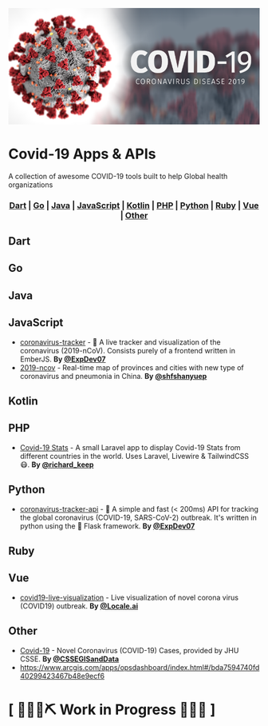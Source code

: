 ![COVID-19](https://github.com/JacksiroKe/Covid-19/blob/master/covid.png "CoronaVirus Disease 2019 Banner")
# Covid-19 Apps & APIs
A collection of awesome COVID-19 tools built to help Global health organizations

### <p align="center"><a href="#Dart">Dart</a> | <a href="#Go">Go</a> | <a href="#Java">Java</a> | <a href="#JavaScript">JavaScript</a> | <a href="#Kotlin">Kotlin</a> | <a href="#PHP">PHP</a> | <a href="#Python">Python</a> | <a href="#Ruby">Ruby</a> | <a href="#Vue">Vue</a> | <a href="#Other">Other</a></p>

## <a name="Dart"> </a>Dart

## <a name="Go"> </a>Go

## <a name="Java"> </a>Java

## <a name="JavaScript"> </a>JavaScript
* [coronavirus-tracker](https://github.com/ExpDev07/coronavirus-tracker) - 🦠 A live tracker and visualization of the coronavirus (2019-nCoV). Consists purely of a frontend written in EmberJS. **By [@ExpDev07](https://github.com/ExpDev07)**
* [2019-ncov](https://github.com/shfshanyue/2019-ncov) - Real-time map of provinces and cities with new type of coronavirus and pneumonia in China. **By [@shfshanyuep](https://github.com/shfshanyuep)**

## <a name="Kotlin"> </a>Kotlin

## <a name="PHP"> </a>PHP
* [Covid-19 Stats](https://github.com/richardkeep/covid-19) - A small Laravel app to display Covid-19 Stats from different countries in the world. Uses Laravel, Livewire & TailwindCSS 😷. **By [@richard_keep](https://twitter.com/richard_keep)**

## <a name="Python"> </a>Python
* [coronavirus-tracker-api](https://github.com/ExpDev07/coronavirus-tracker-api) - 🦠 A simple and fast (< 200ms) API for tracking the global coronavirus (COVID-19, SARS-CoV-2) outbreak. It's written in python using the 🍼 Flask framework. **By [@ExpDev07](https://github.com/ExpDev07)**

## <a name="Ruby"> </a>Ruby

## <a name="Vue"> </a>Vue
* [covid19-live-visualization](https://github.com/localeai/covid19-live-visualization) - Live visualization of novel corona virus (COVID19) outbreak. **By [@Locale.ai](https://github.com/localeai)**

## <a name="Other"> </a>Other
* [Covid-19](https://github.com/CSSEGISandData/COVID-19) - Novel Coronavirus (COVID-19) Cases, provided by JHU CSSE. **By [@CSSEGISandData](https://systems.jhu.edu/research/public-health/ncov/)**
* https://www.arcgis.com/apps/opsdashboard/index.html#/bda7594740fd40299423467b48e9ecf6

# \[ 🚧👷‍♀️⛏ Work in Progress 🔧️👷🚧 \]
